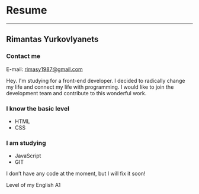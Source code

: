 # Resume

***

## Rimantas Yurkovlyanets

### Contact me

E-mail: rimasy1987@gmail.com

Hey. I'm studying for a front-end developer. I decided to radically change my life and connect my life with programming. I would like to join the development team and contribute to this wonderful work.  

### I know the basic level 

* HTML
* CSS

### I am studying 

* JavaScript
* GIT

I don’t have any code at the moment, but I will fix it soon!

Level of my English A1